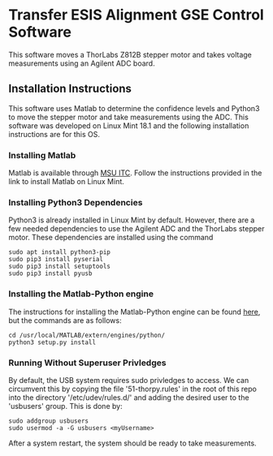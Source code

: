 # Transfer ESIS Alignment GSE Control Software
This software moves a ThorLabs Z812B stepper motor and takes voltage measurements using an Agilent ADC board.

## Installation Instructions
This software uses Matlab to determine the confidence levels and Python3 to move the stepper motor and take measurements using the ADC.
This software was developed on Linux Mint 18.1 and the following installation instructions are for this OS. 

### Installing Matlab
Matlab is available through [MSU ITC](http://www.montana.edu/itcenter/purchase/matlab/index.html). Follow the instructions provided in
the link to install Matlab on Linux Mint.

### Installing Python3 Dependencies
Python3 is already installed in Linux Mint by default. However, there are a few needed dependencies to use the Agilent ADC and the
ThorLabs stepper motor. These dependencies are installed using the command
```
sudo apt install python3-pip
sudo pip3 install pyserial
sudo pip3 install setuptools
sudo pip3 install pyusb
```

### Installing the Matlab-Python engine
The instructions for installing the Matlab-Python engine can be found [here](https://www.mathworks.com/help/matlab/matlab_external/install-the-matlab-engine-for-python.html),
but the commands are as follows:
```
cd /usr/local/MATLAB/extern/engines/python/
python3 setup.py install
```

### Running Without Superuser Privledges
By default, the USB system requires sudo privledges to access. We can circumvent this by copying the file '51-thorpy.rules' in the root of this repo into the directory '/etc/udev/rules.d/' and adding the desired user to the 'usbusers' group. This is done by:
```
sudo addgroup usbusers
sudo usermod -a -G usbusers <myUsername>
```
After a system restart, the system should be ready to take measurements.

